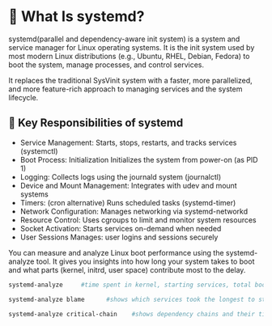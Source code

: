# 🧠 What Is systemd?

systemd(parallel and dependency-aware init system) is a system and service manager for Linux operating systems. It is the init system used by most modern Linux distributions (e.g., Ubuntu, RHEL, Debian, Fedora) to boot the system, manage processes, and control services.


It replaces the traditional SysVinit system with a faster, more parallelized, and more feature-rich approach to managing services and the system lifecycle.


## 🔧 Key Responsibilities of systemd

- Service Management: Starts, stops, restarts, and tracks services (systemctl)
- Boot Process: Initialization	Initializes the system from power-on (as PID 1)
- Logging: Collects logs using the journald system (journalctl)
- Device and Mount Management: Integrates with udev and mount systems
- Timers: (cron alternative)	Runs scheduled tasks (systemd-timer)
- Network Configuration: Manages networking via systemd-networkd
- Resource Control: Uses cgroups to limit and monitor system resources
- Socket Activation: Starts services on-demand when needed
- User Sessions	Manages: user logins and sessions securely


You can measure and analyze Linux boot performance using the systemd-analyze tool. It gives you insights into how long your system takes to boot and what parts (kernel, initrd, user space) contribute most to the delay.


```bash
systemd-analyze     #time spent in kernel, starting services, total boot time, when the multiuser-target is reached 

systemd-analyze blame      #shows which services took the longest to start (from slowest to fastest).

systemd-analyze critical-chain    #shows dependency chains and their timing—useful for spotting bottlenecks in service startup sequences.
